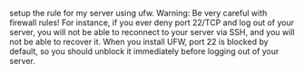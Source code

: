 setup the rule for my server using ufw.
Warning: Be very careful with firewall rules! For instance, if you ever deny port 22/TCP and log out of your server, you will not be able to reconnect to your server via SSH, and you will not be able to recover it. When you install UFW, port 22 is blocked by default, so you should unblock it immediately before logging out of your server.

